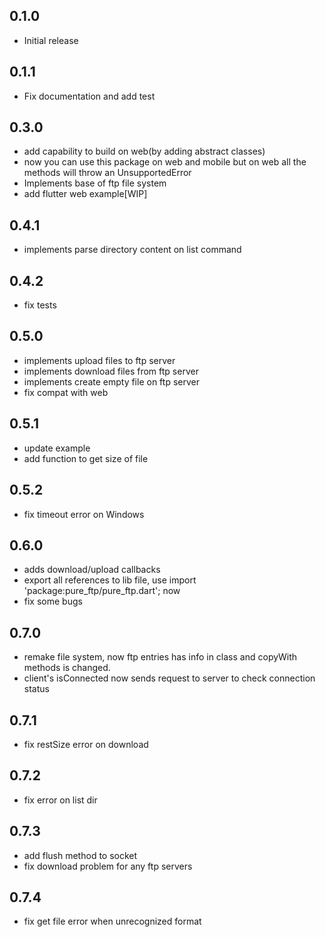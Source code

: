 ## 0.1.0

- Initial release

## 0.1.1

- Fix documentation and add test

## 0.3.0

- add capability to build on web(by adding abstract classes)
- now you can use this package on web and mobile but on web all the methods will throw an UnsupportedError
- Implements base of ftp file system
- add flutter web example[WIP]

## 0.4.1

- implements parse directory content on list command

## 0.4.2

- fix tests

## 0.5.0

- implements upload files to ftp server
- implements download files from ftp server
- implements create empty file on ftp server
- fix compat with web

## 0.5.1

- update example
- add function to get size of file

## 0.5.2

- fix timeout error on Windows

## 0.6.0

- adds download/upload callbacks
- export all references to lib file, use import 'package:pure_ftp/pure_ftp.dart'; now
- fix some bugs

## 0.7.0

- remake file system, now ftp entries has info in class and copyWith methods is changed.
- client's isConnected now sends request to server to check connection status

## 0.7.1

- fix restSize error on download

## 0.7.2

- fix error on list dir

## 0.7.3

- add flush method to socket
- fix download problem for any ftp servers

## 0.7.4

- fix get file error when unrecognized format